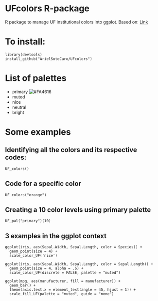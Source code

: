 # UFcolors R-package
 R package to manage UF institutional colors into ggplot. Based on: 
 [Link](https://drsimonj.svbtle.com/creating-corporate-colour-palettes-for-ggplot2)
 
 # To install:
``` 
library(devtools)
install_github("ArielSotoCaro/UFcolors")
```

# List of palettes
- primary ![#FA4616](https://placehold.it/15/FA4616/000000?text=+)
- muted
- nice
- neutral
- bright

# Some examples

## Identifying all the colors and its respective codes:
`UF_colors()`

## Code for a specific color
`UF_colors("orange")` 

## Creating a 10 color levels using primary palette
`UF_pal("primary")(10)`

## 3 examples in the ggplot context
```
ggplot(iris, aes(Sepal.Width, Sepal.Length, color = Species)) +
  geom_point(size = 4) +
  scale_color_UF('nice')
```
```  
ggplot(iris, aes(Sepal.Width, Sepal.Length, color = Sepal.Length)) +
  geom_point(size = 4, alpha = .6) +
  scale_color_UF(discrete = FALSE, palette = "muted")
```  
```
ggplot(mpg, aes(manufacturer, fill = manufacturer)) +
  geom_bar() +
  theme(axis.text.x = element_text(angle = 45, hjust = 1)) +
  scale_fill_UF(palette = "muted", guide = "none")
```
